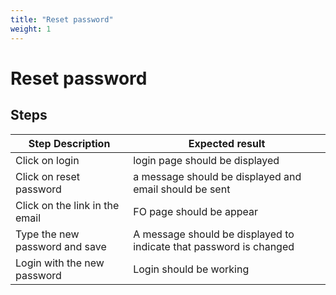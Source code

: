 ```yaml
---
title: "Reset password"
weight: 1
---
```


# Reset password
## Steps
| Step Description | Expected result |
| ----- | ----- |
| Click on login | login page should be displayed |
| Click on reset password | a message should be displayed and email should be sent |
| Click on the link in the email | FO page should be appear |
| Type the new password and save | A message should be displayed to indicate that password is changed |
| Login with the new password | Login should be working |
